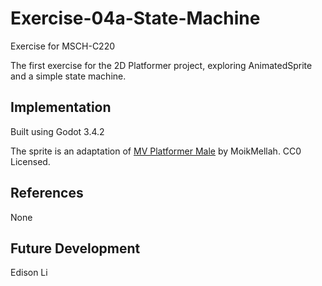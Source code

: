
# Exercise-04a-State-Machine

Exercise for MSCH-C220

The first exercise for the 2D Platformer project, exploring AnimatedSprite and a simple state machine.

## Implementation

Built using Godot 3.4.2

The sprite is an adaptation of [MV Platformer Male](https://opengameart.org/content/mv-platformer-male-32x64) by MoikMellah. CC0 Licensed.

## References

None

## Future Development
Edison Li
